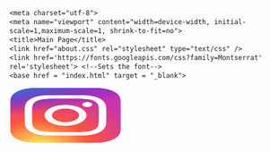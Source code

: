 <!DOCTYPE html>
<html>
<head>
 
    <meta charset="utf-8">
	<meta name="viewport" content="width=device-width, initial-scale=1,maximum-scale=1, shrink-to-fit=no">
	<title>Main Page</title>
	<link href="about.css" rel="stylesheet" type="text/css" />
	<link href='https://fonts.googleapis.com/css?family=Montserrat' rel='stylesheet'> <!--Sets the font-->
	<base href = "index.html" target = "_blank">


<div class="container">
  <a href="https://www.instagram.com/umarylandigem/"> 
  <img class="image" src="Instagram_logo_2016.svg.png" width ="200" height="100">
  <div class="overlay">

</body>
</html>
